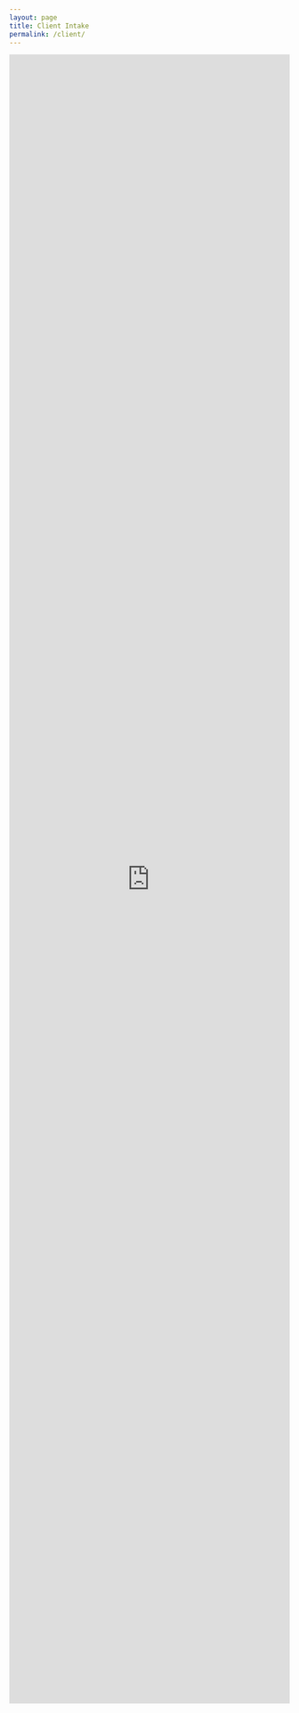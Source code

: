 ```yaml
---
layout: page
title: Client Intake
permalink: /client/
---
```




<iframe src="https://docs.google.com/forms/d/e/1FAIpQLSdKeko1Mg1Go5fTYC8uY6hvStvtD20-_zsX2DzN4iQuPXWUNA/viewform?embedded=true" width="100%" height="2959" frameborder="0" marginheight="0" marginwidth="0">Loading…</iframe>
